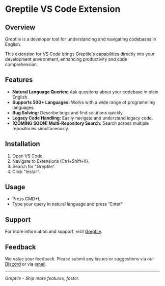# Greptile VS Code Extension

## Overview

Greptile is a developer tool for understanding and navigating codebases in English.

This extension for VS Code brings Greptile's capabilities directly into your development environment, enhancing productivity and code comprehension.

## Features

- **Natural Language Queries:** Ask questions about your codebase in plain English.
- **Supports 500+ Languages:** Works with a wide range of programming languages.
- **Bug Solving:** Describe bugs and find solutions quickly.
- **Legacy Code Handling:** Easily navigate and understand legacy code.
- **[COMING SOON] Multi-Repository Search:** Search across multiple repositories simultaneously.

## Installation

1. Open VS Code.
2. Navigate to Extensions (Ctrl+Shift+X).
3. Search for "Greptile".
4. Click "Install".

## Usage

- Press CMD+L
- Type your query in natural language and press "Enter"

## Support

For more information and support, visit [Greptile](https://greptile.com).

## Feedback

We value your feedback. Please submit any issues or suggestions via our [Discord](https://discord.com/invite/xZhUcFKzu7) or via [email](founders@greptile.com).

---

_Greptile - Ship more features, faster._
